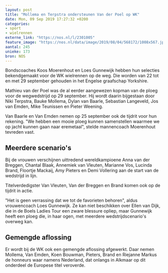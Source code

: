 ```yaml
---
layout: post
title: "Mollema en Terpstra ondersteunen Van der Poel op WK"
date: Mon, 09 Sep 2019 17:27:32 +0200
categories: 
- sport 
- wielrennen 
externe_link: "https://nos.nl/l/2301005"
feature_image: "https://nos.nl/data/image/2019/08/04/568172/1008x567.jpg"
aantal: 245
unieke: 173
bron: NOS
---
```


<p>Bondscoaches Koos Moerenhout en Loes Gunnewijk hebben hun selecties bekendgemaakt voor de WK wielrennen op de weg. Die worden van 22 tot en met 29 september gehouden in het Engelse graafschap Yorkshire.</p>
<p>Mathieu van der Poel was de al eerder aangewezen kopman van de ploeg voor de wegwedstrijd op 29 september. Hij wordt daarin bijgestaan door Niki Terpstra, Bauke Mollema, Dylan van Baarle, Sebastian Langeveld, Jos van Emden, Mike Teunissen en Pieter Weening.</p>
<p>Van Baarle en Van Emden nemen op 25 september ook de tijdrit voor hun rekening. "We hebben een mooie ploeg kunnen samenstellen waarmee we op jacht kunnen gaan naar eremetaal", stelde mannencoach Moerenhout tevreden vast.</p>
<h2>Meerdere scenario's</h2>
<p>Bij de vrouwen verschijnen uittredend wereldkampioene Anna van der Breggen, Chantal Blaak, Annemiek van Vleuten, Marianne Vos, Lucinda Brand, Floortje Mackaij, Amy Pieters en Demi Vollering aan de start van de wedstrijd in lijn.</p>
<p>Titelverdedigster Van Vleuten, Van der Breggen en Brand komen ook op de tijdrit in actie.</p>
<p>"Het is geen verrassing dat we tot de favorieten behoren", aldus vrouwencoach Loes Gunnewijk. Ze kan niet beschikken over Ellen van Dijk, die in de Boels Ladies Tour een zware blessure opliep, maar Gunnewijk heeft een ploeg die, in haar ogen, met meerdere wedstrijdscenario's overweg kan.</p>
<h2>Gemengde aflossing</h2>
<p>Er wordt bij de WK ook een gemengde aflossing afgewerkt. Daar nemen Mollema, Van Emden, Koen Bouwman, Pieters, Brand en Riejanne Markus de honneurs waar namens Nederland, dat onlangs in Alkmaar op dit onderdeel de Europese titel veroverde.</p>
